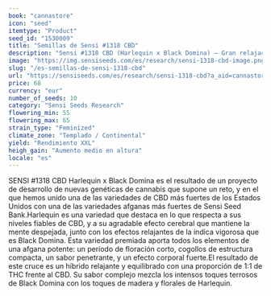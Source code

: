 ```yaml
---
book: "cannastore"
icon: "seed"
itemtype: "Product"
seed_id: "1530009"
title: "Semillas de Sensi #1318 CBD"
description: "Sensi #1318 CBD (Harlequin x Black Domina) – Gran relajación con niveles altos y fiables de CBD procedente de las múltiples líneas de cría. Compra las semillas aquí."
image: "https://img.sensiseeds.com/es/research/sensi-1318-cbd-image.png"
slug: "/es-semillas-de-sensi-1318-cbd"
url: "https://sensiseeds.com/es/research/sensi-1318-cbd?a_aid=cannastore"
price: 68
currency: "eur"
number_of_seeds: 10
category: "Sensi Seeds Research"
flowering_min: 55
flowering_max: 65
strain_type: "Feminized"
climate_zone: "Templado / Continental"
yield: "Rendimiento XXL"
heigh_gain: "Aumento medio en altura"
locale: "es"
---
```

SENSI #1318 CBD Harlequin x Black Domina es el resultado de un proyecto de desarrollo de nuevas genéticas de cannabis que supone un reto, y en el que hemos unido una de las variedades de CBD más fuertes de los Estados Unidos con una de las variedades afganas más fuertes de Sensi Seed Bank.Harlequin es una variedad que destaca en lo que respecta a sus niveles fiables de CBD, y a su agradable efecto cerebral que mantiene la mente despejada, junto con los efectos relajantes de la índica vigorosa que es Black Domina. Esta variedad premiada aporta todos los elementos de una afgana potente: un período de floración corto, cogollos de estructura compacta, un sabor penetrante, y un efecto corporal fuerte.El resultado de este cruce es un híbrido relajante y equilibrado con una proporción de 1:1 de THC frente al CBD. Su sabor complejo mezcla los intensos toques terrosos de Black Domina con los toques de madera y florales de Harlequin.
